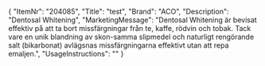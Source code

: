 {
  "ItemNr": "204085",
  "Title": "test",
  "Brand": "ACO",
  "Description": "Dentosal Whitening",
  "MarketingMessage": "Dentosal Whitening är bevisat effektiv på att ta bort missfärgningar från te, kaffe, rödvin och tobak. Tack vare en unik blandning av skon-samma slipmedel och naturligt rengörande salt (bikarbonat) avlägsnas missfärgningarna effektivt utan att repa emaljen.",
  "UsageInstructions": ""
}